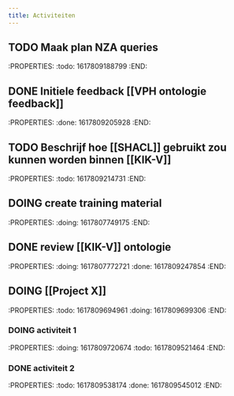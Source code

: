 ```yaml
---
title: Activiteiten
---
```


## TODO Maak plan NZA queries
:PROPERTIES:
:todo: 1617809188799
:END:
## DONE Initiele feedback [[VPH ontologie feedback]]
:PROPERTIES:
:done: 1617809205928
:END:
## TODO Beschrijf hoe [[SHACL]] gebruikt zou kunnen worden binnen [[KIK-V]]
:PROPERTIES:
:todo: 1617809214731
:END:
## DOING create training material
:PROPERTIES:
:doing: 1617807749175
:END:
## DONE review [[KIK-V]] ontologie
:PROPERTIES:
:doing: 1617807772721
:done: 1617809247854
:END:
## DOING [[Project X]]
:PROPERTIES:
:todo: 1617809694961
:doing: 1617809699306
:END:
### DOING activiteit 1
:PROPERTIES:
:doing: 1617809720674
:todo: 1617809521464
:END:
### DONE activiteit 2
:PROPERTIES:
:todo: 1617809538174
:done: 1617809545012
:END:
###
